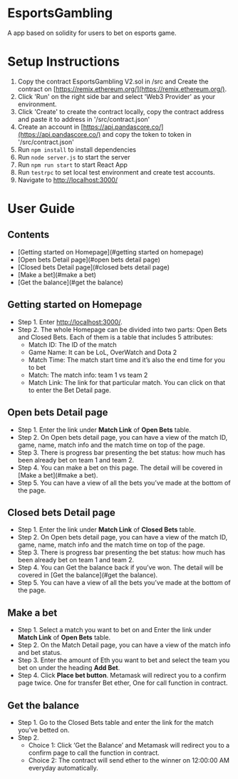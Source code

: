 # EsportsGambling

A app based on solidity for users to bet on esports game.

# Setup Instructions
1. Copy the contract EsportsGambling V2.sol in /src and Create the contract on [https://remix.ethereum.org/](https://remix.ethereum.org/).
2. Click 'Run' on the right side bar and select 'Web3 Provider' as your environment.
3. Click 'Create' to create the contract locally, copy the contract address and paste it to address in '/src/contract.json'
4. Create an account in [https://api.pandascore.co/](https://api.pandascore.co/) and copy the token to token in '/src/contract.json' 
5. Run `npm install` to install dependencies
6. Run `node server.js` to start the server
7. Run `npm run start` to start React App
8. Run `testrpc` to set local test environment and create test accounts.
9. Navigate to [http://localhost:3000/](http://localhost:3000/)

# User Guide
## Contents
- [Getting started on Homepage](#getting started on homepage)
- [Open bets Detail page](#open bets detail page)
- [Closed bets Detail page](#closed bets detail page)
- [Make a bet](#make a bet)
- [Get the balance](#get the balance)

## <a name="getting started on homepage"></a>Getting started on Homepage
* Step 1. Enter [http://localhost:3000/](http://localhost:3000/).
* Step 2. The whole Homepage can be divided into two parts: Open Bets and Closed Bets. Each of them is a table that includes 5 attributes:  
	- Match ID: The ID of the match
	- Game Name: It can be LoL, OverWatch and Dota 2
	- Match Time: The match start time and it’s also the end time for you to bet
	- Match: The match info: team 1 vs team 2
	- Match Link: The link for that particular match. You can click on that to enter the Bet Detail page.

## <a name="open bets detail page"></a>Open bets Detail page
* Step 1. Enter the link under **Match Link** of **Open Bets** table.
* Step 2. On Open bets detail page, you can have a view of the match ID, game, name, match info and the match time on top of the page.
* Step 3. There is progress bar presenting the bet status: how much has been already bet on team 1 and team 2.
* Step 4. You can make a bet on this page. The detail will be covered in [Make a bet](#make a bet).
* Step 5. You can have a view of all the bets you’ve made at the bottom of the page.

## <a name="closed bets detail page"></a>Closed bets Detail page
* Step 1. Enter the link under **Match Link** of **Closed Bets** table.
* Step 2. On Open bets detail page, you can have a view of the match ID, game, name, match info and the match time on top of the page.
* Step 3. There is progress bar presenting the bet status: how much has been already bet on team 1 and team 2.
* Step 4. You can Get the balance back if you’ve won. The detail will be covered in [Get the balance](#get the balance).
* Step 5. You can have a view of all the bets you’ve made at the bottom of the page.

## <a name="make a bet"></a>Make a bet
* Step 1. Select a match you want to bet on and Enter the link under **Match Link** of **Open Bets** table.
* Step 2. On the Match Detail page, you can have a view of the match info and bet status.
* Step 3. Enter the amount of Eth you want to bet and select the team you bet on under the heading  **Add Bet**.
* Step 4. Click **Place bet button**. Metamask will redirect you to a confirm page twice. One for transfer Bet ether, One for call function in contract.


## <a name="get the balance"></a>Get the balance
* Step 1. Go to the Closed Bets table and enter the link for the match you’ve betted on.
* Step 2. 
	- Choice 1: Click ‘Get the Balance’ and Metamask will redirect you to a confirm page to call the function in contract.
	- Choice 2: The contract will send ether to the winner on 12:00:00 AM everyday automatically.

